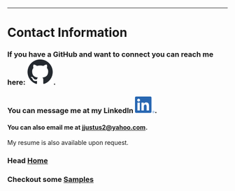 ---
# Contact Information


### If you have a GitHub and want to connect you can reach me here: [![Github](assets/images/github-mark.png)](https://github.com/jdjustus94).
### You can message me at my LinkedIn [![LinkedIn](assets/images/LI-In-Bug.png)](https://www.linkedin.com/in/joshua-justus/).


#### You can also email me at jjustus2@yahoo.com.
My resume is also available upon request.

### Head [Home](./README.md)
### Checkout some [Samples](./samples.md)
